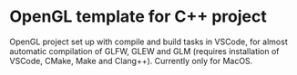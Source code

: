 # OpenGL template for C++ project
 OpenGL project set up with compile and build tasks in VSCode, for almost automatic compilation of GLFW, GLEW and GLM (requires installation of VSCode, CMake, Make and Clang++). Currently only for MacOS.
